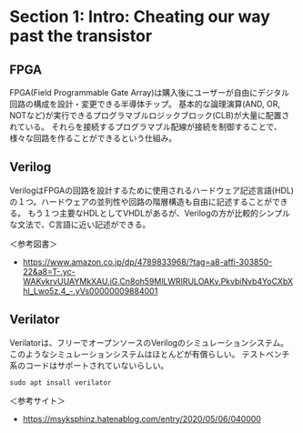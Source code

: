 # Section 1: Intro: Cheating our way past the transistor

## FPGA

FPGA(Field Programmable Gate Array)は購入後にユーザーが自由にデジタル回路の構成を設計・変更できる半導体チップ。
基本的な論理演算(AND, OR, NOTなど)が実行できるプログラマブルロジックブロック(CLB)が大量に配置されている。
それらを接続するプログラマブル配線が接続を制御することで、様々な回路を作ることができるという仕組み。

## Verilog

VerilogはFPGAの回路を設計するために使用されるハードウェア記述言語(HDL)の１つ。ハードウェアの並列性や回路の階層構造も自由に記述することができる。
もう１つ主要なHDLとしてVHDLがあるが、Verilogの方が比較的シンプルな文法で、C言語に近い記述ができる。

＜参考図書＞
- https://www.amazon.co.jp/dp/4789833968/?tag=a8-affi-303850-22&a8=T-.yc-WAKvkrvUUAYMkXAU.iG.Cn8oh59MlLWRlRULOAKv.PkvbiNvb4YoCXbXhl_Lwo5z.4_-.yVs00000009884001

## Verilator

Verilatorは、フリーでオープンソースのVerilogのシミュレーションシステム。このようなシミュレーションシステムはほとんどが有償らしい。
テストベンチ系のコードはサポートされていないらしい。

```
sudo apt insall verilator
```

＜参考サイト＞
- https://msyksphinz.hatenablog.com/entry/2020/05/06/040000

